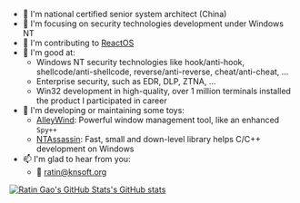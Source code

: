 - 🏅 I'm national certified senior system architect (China)
- 🔭 I'm focusing on security technologies development under Windows NT
- 🌟 I'm contributing to [ReactOS](https://github.com/reactos/reactos)
- 🦄 I'm good at:
    - Windows NT security technologies like hook/anti-hook, shellcode/anti-shellcode, reverse/anti-reverse, cheat/anti-cheat, ...
    - Enterprise security, such as EDR, DLP, ZTNA, ...
    - Win32 development in high-quality, over 1 million terminals installed the product I participated in career
- 🎨 I'm developing or maintaining some toys:
    - [AlleyWind](https://github.com/KNSoft/AlleyWind): Powerful window management tool, like an enhanced ``Spy++``
    - [NTAssassin](https://github.com/KNSoft/NTAssassin): Fast, small and down-level library helps C/C++ development on Windows
- 📫 I'm glad to hear from you:
    - 📧  [ratin@knsoft.org](mailto:ratin@knsoft.org)

[![Ratin Gao's GitHub Stats's GitHub stats](https://github-readme-stats.vercel.app/api?username=RatinCN&show_icons=true&theme=transparent)](https://github.com/anuraghazra/github-readme-stats)
